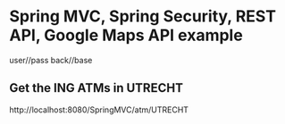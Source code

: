 # Spring MVC, Spring Security, REST API, Google Maps API example

user//pass
back//base

## Get the ING ATMs in UTRECHT
http://localhost:8080/SpringMVC/atm/UTRECHT
